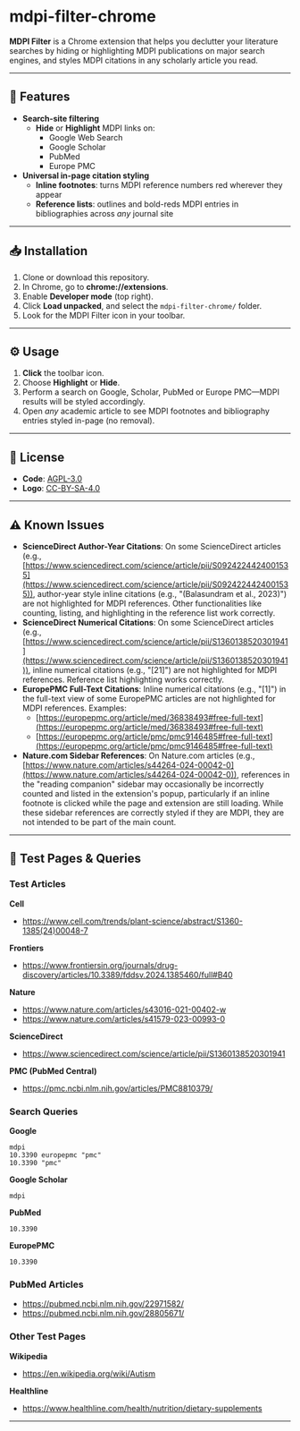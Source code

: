 # mdpi-filter-chrome

**MDPI Filter** is a Chrome extension that helps you declutter your literature searches by hiding or highlighting MDPI publications on major search engines, and styles MDPI citations in any scholarly article you read.

---

## 🔹 Features

- **Search-site filtering**  
  - **Hide** or **Highlight** MDPI links on:
    - Google Web Search
    - Google Scholar
    - PubMed
    - Europe PMC
- **Universal in-page citation styling**  
  - **Inline footnotes**: turns MDPI reference numbers red wherever they appear  
  - **Reference lists**: outlines and bold-reds MDPI entries in bibliographies across *any* journal site

---

## 📥 Installation

1. Clone or download this repository.  
2. In Chrome, go to **chrome://extensions**.  
3. Enable **Developer mode** (top right).  
4. Click **Load unpacked**, and select the `mdpi-filter-chrome/` folder.  
5. Look for the MDPI Filter icon in your toolbar.

---

## ⚙️ Usage

1. **Click** the toolbar icon.  
2. Choose **Highlight** or **Hide**.  
3. Perform a search on Google, Scholar, PubMed or Europe PMC—MDPI results will be styled accordingly.  
4. Open *any* academic article to see MDPI footnotes and bibliography entries styled in-page (no removal).

---

## 📄 License

- **Code**: [AGPL-3.0](LICENSE-CODE)  
- **Logo**: [CC-BY-SA-4.0](LICENSE-LOGO)

---

## ⚠️ Known Issues

- **ScienceDirect Author-Year Citations**: On some ScienceDirect articles (e.g., [https://www.sciencedirect.com/science/article/pii/S0924224424001535](https://www.sciencedirect.com/science/article/pii/S0924224424001535)), author-year style inline citations (e.g., "(Balasundram et al., 2023)") are not highlighted for MDPI references. Other functionalities like counting, listing, and highlighting in the reference list work correctly.
- **ScienceDirect Numerical Citations**: On some ScienceDirect articles (e.g., [https://www.sciencedirect.com/science/article/pii/S1360138520301941](https://www.sciencedirect.com/science/article/pii/S1360138520301941)), inline numerical citations (e.g., "[21]") are not highlighted for MDPI references. Reference list highlighting works correctly.
- **EuropePMC Full-Text Citations**: Inline numerical citations (e.g., "[1]") in the full-text view of some EuropePMC articles are not highlighted for MDPI references. Examples:
    - [https://europepmc.org/article/med/36838493#free-full-text](https://europepmc.org/article/med/36838493#free-full-text)
    - [https://europepmc.org/article/pmc/pmc9146485#free-full-text](https://europepmc.org/article/pmc/pmc9146485#free-full-text)
- **Nature.com Sidebar References**: On Nature.com articles (e.g., [https://www.nature.com/articles/s44264-024-00042-0](https://www.nature.com/articles/s44264-024-00042-0)), references in the "reading companion" sidebar may occasionally be incorrectly counted and listed in the extension's popup, particularly if an inline footnote is clicked while the page and extension are still loading. While these sidebar references are correctly styled if they are MDPI, they are not intended to be part of the main count.

---

## 🧪 Test Pages & Queries

### Test Articles

**Cell**
- https://www.cell.com/trends/plant-science/abstract/S1360-1385(24)00048-7

**Frontiers**
- https://www.frontiersin.org/journals/drug-discovery/articles/10.3389/fddsv.2024.1385460/full#B40

**Nature**
- https://www.nature.com/articles/s43016-021-00402-w
- https://www.nature.com/articles/s41579-023-00993-0

**ScienceDirect**
- https://www.sciencedirect.com/science/article/pii/S1360138520301941

**PMC (PubMed Central)**
- https://pmc.ncbi.nlm.nih.gov/articles/PMC8810379/

### Search Queries

**Google**
```
mdpi
10.3390 europepmc "pmc"
10.3390 "pmc"
```

**Google Scholar**
```
mdpi
```

**PubMed**
```
10.3390
```

**EuropePMC**
```
10.3390
```

### PubMed Articles
- https://pubmed.ncbi.nlm.nih.gov/22971582/
- https://pubmed.ncbi.nlm.nih.gov/28805671/

### Other Test Pages

**Wikipedia**
- https://en.wikipedia.org/wiki/Autism

**Healthline**
- https://www.healthline.com/health/nutrition/dietary-supplements

---
